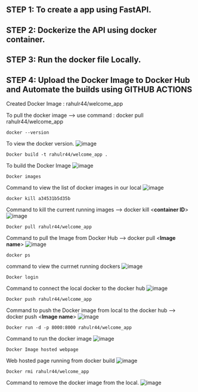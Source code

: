 
## STEP 1: To create a app using FastAPI.

## STEP 2: Dockerize the API using docker container.

## STEP 3: Run the docker file Locally.

## STEP 4: Upload the Docker Image to Docker Hub and Automate the builds using GITHUB ACTIONS

Created Docker Image : rahulr44/welcome_app

To pull the docker image --> use command : docker pull rahulr44/welcome_app

```
docker --version
```
To view the docker version.
![image](https://user-images.githubusercontent.com/112580014/194936259-afcb86b5-8bf5-495b-adbe-b027655cdcca.png)

```
Docker build -t rahulr44/welcome_app .
```
To build the Docker Image
![image](https://user-images.githubusercontent.com/112580014/194936294-8ead495e-ab07-43f2-a356-51c43a78241b.png)

```
Docker images
```
Command to view the list of docker images in our local
![image](https://user-images.githubusercontent.com/112580014/194936320-556e3bf4-1e03-418b-924a-aafa414633e5.png)

```
docker kill a34531b5d35b
```
Command to kill the current running images --> docker kill <**container ID**>
![image](https://user-images.githubusercontent.com/112580014/194936367-efb16c78-25fc-4544-ae4f-9f8fd86ea759.png)

```
Docker pull rahulr44/welcome_app
```
Command to pull the Image from Docker Hub --> docker pull <**Image name**>
![image](https://user-images.githubusercontent.com/112580014/194936410-86be0e64-adf1-4aaf-aeac-29667488f3a4.png)

```
docker ps
```
command to view the currnet running dockers 
![image](https://user-images.githubusercontent.com/112580014/194936454-145928b5-0880-49ae-958a-c3548c96e7bc.png)

```
Docker login
```
Command to connect the local docker to the docker hub 
![image](https://user-images.githubusercontent.com/112580014/194936469-762d2095-af2a-4d23-90ff-fea5b39a6443.png)

```
Docker push rahulr44/welcome_app
```
Command to push the Docker image from local to the docker hub --> docker push <**Image name**>
![image](https://user-images.githubusercontent.com/112580014/194936487-dbb023f9-b587-4949-8168-4ee749e9d638.png)

```
Docker run -d -p 8000:8000 rahulr44/welcome_app
```
Command to run the docker image 
![image](https://user-images.githubusercontent.com/112580014/194936335-07349ebc-b622-489a-924f-fd7ab6cc392d.png)

```
Docker Image hosted webpage
```
Web hosted page running from docker build
![image](https://user-images.githubusercontent.com/112580014/194937371-56a17d77-c652-4846-942f-1694b9cd268f.png)

```
Docker rmi rahulr44/welcome_app
```
Command to remove the docker image from the local.
![image](https://user-images.githubusercontent.com/112580014/194936507-4ac21515-60d1-41d2-ab6b-a95b3ebd4ba1.png)

